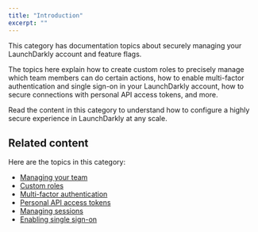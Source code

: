 ```yaml
---
title: "Introduction"
excerpt: ""
---
```

This category has documentation topics about securely managing your LaunchDarkly account and feature flags. 

The topics here explain how to create custom roles to precisely manage which team members can do certain actions, how to enable multi-factor authentication and single sign-on in your LaunchDarkly account, how to secure connections with personal API access tokens, and more.

Read the content in this category to understand how to configure a highly secure experience in LaunchDarkly at any scale.

## Related content
Here are the topics in this category:

* [Managing your team](./teams) 
* [Custom roles](./custom-roles) 
* [Multi-factor authentication](./multi-factor-authentication) 
* [Personal API access tokens](./api-access-tokens) 
* [Managing sessions](./managing-sessions) 
* [Enabling single sign-on](./single-sign-on)